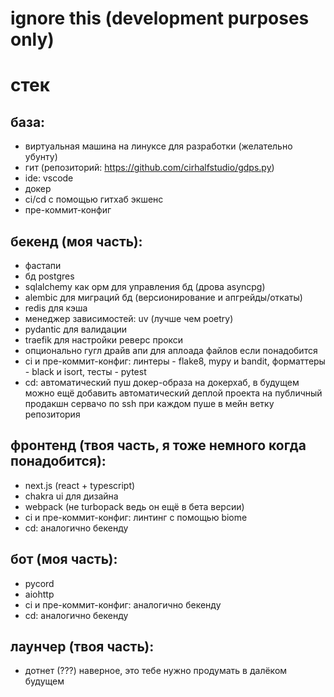 # ignore this (development purposes only)

# стек

## база:
- виртуальная машина на линуксе для разработки (желательно убунту)
- гит (репозиторий: https://github.com/cirhalfstudio/gdps.py)
- ide: vscode
- докер
- ci/cd с помощью гитхаб экшенс
- пре-коммит-конфиг

## бекенд (моя часть):
- фастапи
- бд postgres
- sqlalchemy как орм для управления бд (дрова asyncpg)
- alembic для миграций бд (версионирование и апгрейды/откаты)
- redis для кэша
- менеджер зависимостей: uv (лучше чем poetry)
- pydantic для валидации
- traefik для настройки реверс прокси
- опционально гугл драйв апи для аплоада файлов если понадобится
- ci и пре-коммит-конфиг: линтеры - flake8, mypy и bandit, форматтеры - black и isort, тесты - pytest
- cd: автоматический пуш докер-образа на докерхаб, в будущем можно ещё добавить автоматический деплой проекта на публичный продакшн сервачо по ssh при каждом пуше в мейн ветку репозитория

## фронтенд (твоя часть, я тоже немного когда понадобится):
- next.js (react + typescript)
- chakra ui для дизайна
- webpack (не turbopack ведь он ещё в бета версии)
- ci и пре-коммит-конфиг: линтинг с помощью biome
- cd: аналогично бекенду

## бот (моя часть):
- pycord
- aiohttp
- ci и пре-коммит-конфиг: аналогично бекенду
- cd: аналогично бекенду

## лаунчер (твоя часть):
- дотнет (???) наверное, это тебе нужно продумать в далёком будущем